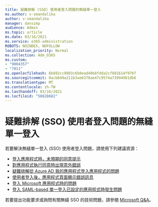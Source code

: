 ```yaml
---
title: 疑難排解 (SSO) 使用者登入問題的無縫單一登入
ms.author: v-smandalika
author: v-smandalika
manager: dansimp
audience: Admin
ms.topic: article
ms.date: 03/16/2021
ms.service: o365-administration
ROBOTS: NOINDEX, NOFOLLOW
localization_priority: Normal
ms.collection: Adm_O365
ms.custom:
- "9004357"
- "7811"
ms.openlocfilehash: 6b892cc9803c6b0ead40b8fdda2cf881614f976f
ms.sourcegitcommit: 0acb849a211b3ae6378ae47c9574a73994981db6
ms.translationtype: MT
ms.contentlocale: zh-TW
ms.lasthandoff: 03/16/2021
ms.locfileid: "50828682"
---
```

# <a name="troubleshoot-seamless-single-sign-on-sso-user-sign-in-issues"></a>疑難排解 (SSO) 使用者登入問題的無縫單一登入

若要解決無縫單一登入 (SSO) 使用者登入問題，請使用下列建議資源：

- [登入應用程式時，未預期的同意提示](https://docs.microsoft.com/azure/active-directory/manage-apps/application-sign-in-unexpected-user-consent-prompt) 
- [對應用程式執行同意時出現意外錯誤](https://docs.microsoft.com/azure/active-directory/manage-apps/application-sign-in-unexpected-user-consent-error) 
- [疑難排解從 Azure AD 我的應用程式登入應用程式的問題](https://docs.microsoft.com/azure/active-directory/manage-apps/application-sign-in-other-problem-access-panel) 
- [使用者登入後，應用程式頁面顯示錯誤訊息](https://docs.microsoft.com/azure/active-directory/manage-apps/application-sign-in-problem-application-error)
- [登入 Microsoft 應用程式時的問題](https://docs.microsoft.com/azure/active-directory/manage-apps/application-sign-in-problem-first-party-microsoft) 
- [登入 SAML-based 單一登入已設定的應用程式時發生問題](https://docs.microsoft.com/azure/active-directory/manage-apps/application-sign-in-problem-federated-sso-gallery)

若要提出功能要求或詢問有關無縫 SSO 的技術問題，請參閱 [Microsoft Q&A](https://docs.microsoft.com/answers/topics/azure-ad-single-sign-on.html)。

